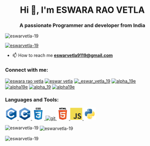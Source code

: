 <h1 align="center">Hi 👋, I'm ESWARA RAO VETLA</h1>
<h3 align="center">A passionate Programmer and developer from India</h3>

<p align="left"> <img src="https://komarev.com/ghpvc/?username=eswarvetla-19&label=Profile%20views&color=0e75b6&style=flat" alt="eswarvetla-19" /> </p>

<p align="left"> <a href="https://github.com/ryo-ma/github-profile-trophy"><img src="https://github-profile-trophy.vercel.app/?username=eswarvetla-19" alt="eswarvetla-19" /></a> </p>

- 📫 How to reach me **eswarvetla9119@gmail.com**


<h3 align="left">Connect with me:</h3>
<p align="left">
<a href="https://www.linkedin.com/in/eswara-rao-vetla-01152a235/" target="blank"><img align="center" src="https://raw.githubusercontent.com/rahuldkjain/github-profile-readme-generator/master/src/images/icons/Social/linked-in-alt.svg" alt="eswara rao vetla" height="30" width="40" /></a>
<a href="https://fb.com/eswar vetla" target="blank"><img align="center" src="https://raw.githubusercontent.com/rahuldkjain/github-profile-readme-generator/master/src/images/icons/Social/facebook.svg" alt="eswar vetla" height="30" width="40" /></a>
<a href="https://instagram.com/_eswar_vetla_19" target="blank"><img align="center" src="https://raw.githubusercontent.com/rahuldkjain/github-profile-readme-generator/master/src/images/icons/Social/instagram.svg" alt="_eswar_vetla_19" height="30" width="40" /></a>
<a href="https://www.codechef.com/users/alpha_19e" target="blank"><img align="center" src="https://cdn.jsdelivr.net/npm/simple-icons@3.1.0/icons/codechef.svg" alt="alpha_19e" height="30" width="40" /></a>
<a href="https://www.hackerrank.com/alpha19e" target="blank"><img align="center" src="https://raw.githubusercontent.com/rahuldkjain/github-profile-readme-generator/master/src/images/icons/Social/hackerrank.svg" alt="alpha19e" height="30" width="40" /></a>
<a href="https://www.leetcode.com/alpha_19" target="blank"><img align="center" src="https://raw.githubusercontent.com/rahuldkjain/github-profile-readme-generator/master/src/images/icons/Social/leet-code.svg" alt="alpha_19" height="30" width="40" /></a>
<a href="https://auth.geeksforgeeks.org/user/alpha19e" target="blank"><img align="center" src="https://raw.githubusercontent.com/rahuldkjain/github-profile-readme-generator/master/src/images/icons/Social/geeks-for-geeks.svg" alt="alpha19e" height="30" width="40" /></a>
</p>

<h3 align="left">Languages and Tools:</h3>
<p align="left"> <a href="https://www.cprogramming.com/" target="_blank" rel="noreferrer"> <img src="https://raw.githubusercontent.com/devicons/devicon/master/icons/c/c-original.svg" alt="c" width="40" height="40"/> </a> <a href="https://www.w3schools.com/cpp/" target="_blank" rel="noreferrer"> <img src="https://raw.githubusercontent.com/devicons/devicon/master/icons/cplusplus/cplusplus-original.svg" alt="cplusplus" width="40" height="40"/> </a> <a href="https://www.w3schools.com/css/" target="_blank" rel="noreferrer"> <img src="https://raw.githubusercontent.com/devicons/devicon/master/icons/css3/css3-original-wordmark.svg" alt="css3" width="40" height="40"/> </a> <a href="https://git-scm.com/" target="_blank" rel="noreferrer"> <img src="https://www.vectorlogo.zone/logos/git-scm/git-scm-icon.svg" alt="git" width="40" height="40"/> </a> <a href="https://www.w3.org/html/" target="_blank" rel="noreferrer"> <img src="https://raw.githubusercontent.com/devicons/devicon/master/icons/html5/html5-original-wordmark.svg" alt="html5" width="40" height="40"/> </a> <a href="https://developer.mozilla.org/en-US/docs/Web/JavaScript" target="_blank" rel="noreferrer"> <img src="https://raw.githubusercontent.com/devicons/devicon/master/icons/javascript/javascript-original.svg" alt="javascript" width="40" height="40"/> </a> <a href="https://www.python.org" target="_blank" rel="noreferrer"> <img src="https://raw.githubusercontent.com/devicons/devicon/master/icons/python/python-original.svg" alt="python" width="40" height="40"/> </a> </p>

<p><img align="left" src="https://github-readme-stats.vercel.app/api/top-langs?username=eswarvetla-19&show_icons=true&locale=en&layout=compact" alt="eswarvetla-19" /></p>

<p>&nbsp;<img align="center" src="https://github-readme-stats.vercel.app/api?username=eswarvetla-19&show_icons=true&locale=en" alt="eswarvetla-19" /></p>

<p><img align="center" src="https://github-readme-streak-stats.herokuapp.com/?user=eswarvetla-19&" alt="eswarvetla-19" /></p>

